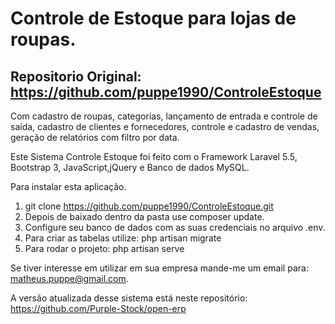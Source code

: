 

# Controle de Estoque para lojas de roupas. 

## Repositorio Original: https://github.com/puppe1990/ControleEstoque

Com cadastro de roupas, categorias, lançamento de entrada e controle de saída, cadastro de clientes e fornecedores, controle e cadastro de vendas, geração de relatórios com filtro por data.

Este Sistema Controle Estoque foi feito com o Framework Laravel 5.5, Bootstrap 3, JavaScript,jQuery e Banco de dados MySQL.

Para instalar esta aplicação.

 1. git clone https://github.com/puppe1990/ControleEstoque.git
 2. Depois de baixado dentro da pasta use composer update.
 3. Configure seu banco de dados com as suas credenciais no arquivo .env. 
 4.  Para criar as tabelas utilize: php artisan migrate
 5. Para rodar o projeto: php artisan serve


Se tiver interesse em utilizar em sua empresa mande-me um email para: matheus.puppe@gmail.com.

A versão atualizada desse sistema está neste repositório: https://github.com/Purple-Stock/open-erp
